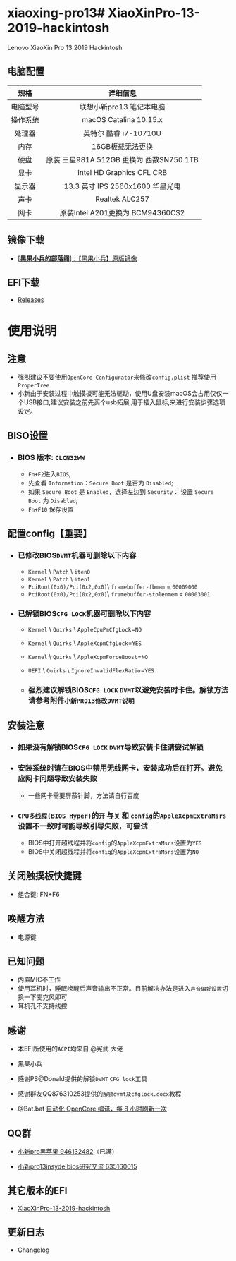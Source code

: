# xiaoxing-pro13# XiaoXinPro-13-2019-hackintosh


Lenovo XiaoXin Pro 13 2019 Hackintosh

## 电脑配置
|规格 | 详细信息|
|:-: | :-:|
|电脑型号|联想小新pro13 笔记本电脑|
|操作系统|macOS Catalina 10.15.x |
|处理器|英特尔 酷睿 i7-10710U|
|内存|16GB板载无法更换|
|硬盘|原装 三星981A 512GB 更换为 西数SN750 1TB |
|显卡|Intel HD Graphics CFL CRB|（UHD620）|
|显示器|13.3 英寸 IPS 2560x1600 华星光电|
|声卡| Realtek ALC257|
|网卡| 原装Intel A201更换为 BCM94360CS2|

      
## 镜像下载
  
   - [[**黑果小兵的部落阁**] :【黑果小兵】原版镜像](https://blog.daliansky.net/categories/下载/镜像/)

## EFI下载

   - [Releases](https://github.com/Hush-vv/xiaoxing-pro13/archive/master.zip)

# 使用说明

## 注意

- 强烈建议不要使用`OpenCore Configurator`来修改`config.plist` 推荐使用`ProperTree`   
- 小新由于安装过程中触摸板可能无法驱动，使用U盘安装macOS会占用仅仅一个USB接口,建议安装之前先买个usb拓展,用于插入鼠标,来进行安装步骤选项设定。

## BISO设置

- ### BIOS 版本:  `CLCN32WW`


   -  `Fn+F2`进入`BIOS`,
   -  先查看 `Information`：`Secure Boot` 是否为 `Disabled`;
   -  如果 `Secure Boot` 是 `Enabled`，选择左边到 `Security`： 设置 `Secure Boot` 为 `Disabled`;
   -  `Fn+F10` 保存设置


## 配置config【重要】

- ### 已修改BIOS`DVMT`机器可删除以下内容

  - `Kernel` \ `Patch` \ `iten0`
  - `Kernel` \ `Patch` \ `iten1`
  - `PciRoot(0x0)/Pci(0x2,0x0)`\ `framebuffer-fbmem` = `00009000`
  - `PciRoot(0x0)/Pci(0x2,0x0)`\ `framebuffer-stolenmem` = `00003001`
  
- ### 已解锁BIOS`CFG LOCK`机器可删除以下内容
  
    - `Kernel` \ `Quirks` \ `AppleCpuPmCfgLock`=`NO`
    - `Kernel` \ `Quirks` \ `AppleXcpmCfgLock`=`YES`
    - `Kernel` \ `Quirks` \ `AppleXcpmForceBoost`=`NO`
    - `UEFI` \ `Quirks` \ `IgnoreInvalidFlexRatio`=`YES`
    
  - ### 强烈建议解锁BIOS`CFG LOCK` `DVMT`以避免安装时卡住。解锁方法请参考附件`小新PRO13修改DVMT说明`


## 安装注意

 - ### 如果没有解锁BIOS`CFG LOCK` `DVMT`导致安装卡住请尝试解锁
 
 - ### 安装系统时请在BIOS中禁用无线网卡，安装成功后在打开。避免应网卡问题导致安装失败
    - 一些网卡需要屏蔽针脚，方法请自行百度

 - ### `CPU多线程(BIOS Hyper)`的`开` 与`关` 和 `config`的`AppleXcpmExtraMsrs`设置不一致时可能导致引导失败，可尝试

    - BIOS中打开超线程并将`config`的`AppleXcpmExtraMsrs`设置为`YES`
    - BIOS中关闭超线程并将`config`的`AppleXcpmExtraMsrs`设置为`NO`


## 关闭触摸板快捷键
- 
    组合键: FN+F6

## 唤醒方法
 -
    电源键

## 已知问题
 -
    内置MIC不工作
 -
   使用耳机时，睡眠唤醒后声音输出不正常。目前解决办法是进入`声音偏好设置`切换一下麦克风即可
 -
    耳机孔不支持线控
    
    
## 感谢
-
    本EFI所使用的`ACPI`均来自 @宪武 大佬
    
-   黑果小兵

-   感谢PS@Donald提供的解锁`DVMT` `CFG lock`工具

-
    感谢群友QQ876310253提供的`解锁dvmt及cfglock.docx`教程
    
-    
    @Bat.bat [自动化 OpenCore 编译，每 8 小时刷新一次](https://github.com/williambj1/OpenCore-Factory/releases)

## QQ群
- 
    [小新pro黑苹果 946132482](https://jq.qq.com/?_wv=1027&k=5XoGay4)（已满）
    
-   
     [小新pro13insyde bios研究交流 635160015](https://jq.qq.com/?_wv=1027&k=5R7Zcci)
        

## 其它版本的EFI
 -
    [XiaoXinPro-13-2019-hackintosh](https://github.com/daliansky/XiaoXinPro-13-2019-hackintosh)

## 更新日志  
  
  - [Changelog](https://github.com/Hush-vv/xiaoxing-pro13/blob/master/%E6%9B%B4%E6%96%B0%E6%97%A5%E5%BF%97.md)
